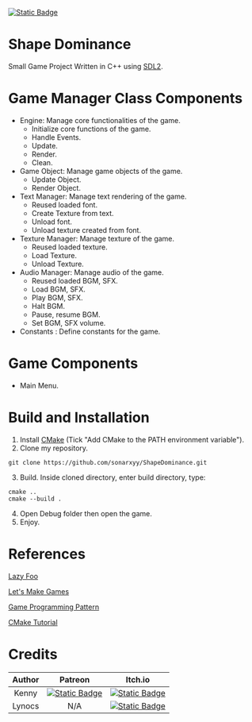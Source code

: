 [![Static Badge](https://img.shields.io/badge/Ng%C3%B4n_ng%E1%BB%AF-Ti%E1%BA%BFng_Vi%E1%BB%87t-blue)](https://github.com/sonarxyy/ShapeDominance/blob/main/README-vi.md)


# Shape Dominance
Small Game Project Written in C++ using [SDL2](https://wiki.libsdl.org/SDL2/FrontPage).


# Game Manager Class Components
- Engine: Manage core functionalities of the game.
  - Initialize core functions of the game.
  - Handle Events.
  - Update.
  - Render.
  - Clean.
- Game Object: Manage game objects of the game.
  - Update Object.
  - Render Object.
- Text Manager: Manage text rendering of the game.
  - Reused loaded font.
  - Create Texture from text.
  - Unload font.
  - Unload texture created from font.
- Texture Manager: Manage texture of the game.
  - Reused loaded texture.
  - Load Texture.
  - Unload Texture.
- Audio Manager: Manage audio of the game.
  - Reused loaded BGM, SFX.
  - Load BGM, SFX.
  - Play BGM, SFX.
  - Halt BGM.
  - Pause, resume BGM.
  - Set BGM, SFX volume.
- Constants : Define constants for the game.


# Game Components
- Main Menu.


# Build and Installation
1. Install [CMake](https://github.com/Kitware/CMake/releases/download/v4.0.0-rc2/cmake-4.0.0-rc2-windows-x86_64.msi) (Tick "Add CMake to the PATH environment variable").
2. Clone my repository. 
```
git clone https://github.com/sonarxyy/ShapeDominance.git
```
3. Build.
Inside cloned directory, enter build directory, type:
```
cmake ..
cmake --build .
```
4. Open Debug folder then open the game.
5. Enjoy.


# References
[Lazy Foo](https://lazyfoo.net/tutorials/SDL/)

[Let's Make Games](https://www.youtube.com/playlist?list=PLhfAbcv9cehhkG7ZQK0nfIGJC_C-wSLrx)

[Game Programming Pattern](https://gameprogrammingpatterns.com/contents.html)

[CMake Tutorial](https://cmake.org/cmake/help/latest/guide/tutorial/index.html)


# Credits
| Author |                                                                 Patreon                                                                |                                                             Itch.io                                                             |
|:------:|:--------------------------------------------------------------------------------------------------------------------------------------:|:-------------------------------------------------------------------------------------------------------------------------------:|
|  Kenny | [![Static Badge](https://img.shields.io/badge/Patreon-white?style=flat&logo=patreon&labelColor=black)](https://www.patreon.com/kenney) | [![Static Badge](https://img.shields.io/badge/Itch.io-white?style=flat&logo=itch.io&labelColor=black)](https://kenney.itch.io/) |
| Lynocs |                                                                   N/A                                                                  | [![Static Badge](https://img.shields.io/badge/Itch.io-white?style=flat&logo=itch.io&labelColor=black)](https://lynocs.itch.io/) |